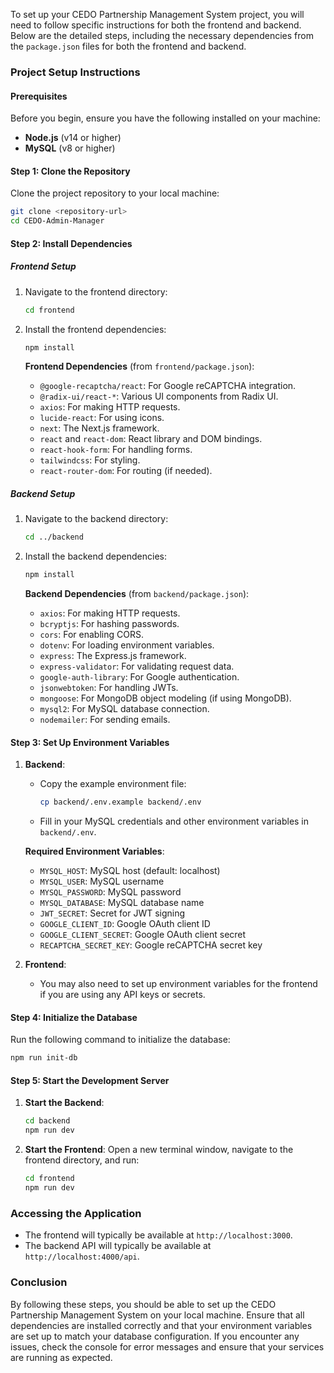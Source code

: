 To set up your CEDO Partnership Management System project, you will need to follow specific instructions for both the frontend and backend. Below are the detailed steps, including the necessary dependencies from the `package.json` files for both the frontend and backend.

### Project Setup Instructions

#### Prerequisites
Before you begin, ensure you have the following installed on your machine:
- **Node.js** (v14 or higher)
- **MySQL** (v8 or higher)

#### Step 1: Clone the Repository
Clone the project repository to your local machine:
```bash
git clone <repository-url>
cd CEDO-Admin-Manager
```

#### Step 2: Install Dependencies

##### Frontend Setup
1. Navigate to the frontend directory:
   ```bash
   cd frontend
   ```

2. Install the frontend dependencies:
   ```bash
   npm install
   ```

   **Frontend Dependencies** (from `frontend/package.json`):
   - `@google-recaptcha/react`: For Google reCAPTCHA integration.
   - `@radix-ui/react-*`: Various UI components from Radix UI.
   - `axios`: For making HTTP requests.
   - `lucide-react`: For using icons.
   - `next`: The Next.js framework.
   - `react` and `react-dom`: React library and DOM bindings.
   - `react-hook-form`: For handling forms.
   - `tailwindcss`: For styling.
   - `react-router-dom`: For routing (if needed).

##### Backend Setup
1. Navigate to the backend directory:
   ```bash
   cd ../backend
   ```

2. Install the backend dependencies:
   ```bash
   npm install
   ```

   **Backend Dependencies** (from `backend/package.json`):
   - `axios`: For making HTTP requests.
   - `bcryptjs`: For hashing passwords.
   - `cors`: For enabling CORS.
   - `dotenv`: For loading environment variables.
   - `express`: The Express.js framework.
   - `express-validator`: For validating request data.
   - `google-auth-library`: For Google authentication.
   - `jsonwebtoken`: For handling JWTs.
   - `mongoose`: For MongoDB object modeling (if using MongoDB).
   - `mysql2`: For MySQL database connection.
   - `nodemailer`: For sending emails.

#### Step 3: Set Up Environment Variables
1. **Backend**:
   - Copy the example environment file:
     ```bash
     cp backend/.env.example backend/.env
     ```
   - Fill in your MySQL credentials and other environment variables in `backend/.env`.

   **Required Environment Variables**:
   - `MYSQL_HOST`: MySQL host (default: localhost)
   - `MYSQL_USER`: MySQL username
   - `MYSQL_PASSWORD`: MySQL password
   - `MYSQL_DATABASE`: MySQL database name
   - `JWT_SECRET`: Secret for JWT signing
   - `GOOGLE_CLIENT_ID`: Google OAuth client ID
   - `GOOGLE_CLIENT_SECRET`: Google OAuth client secret
   - `RECAPTCHA_SECRET_KEY`: Google reCAPTCHA secret key

2. **Frontend**:
   - You may also need to set up environment variables for the frontend if you are using any API keys or secrets.

#### Step 4: Initialize the Database
Run the following command to initialize the database:
```bash
npm run init-db
```

#### Step 5: Start the Development Server
1. **Start the Backend**:
   ```bash
   cd backend
   npm run dev
   ```

2. **Start the Frontend**:
   Open a new terminal window, navigate to the frontend directory, and run:
   ```bash
   cd frontend
   npm run dev
   ```

### Accessing the Application
- The frontend will typically be available at `http://localhost:3000`.
- The backend API will typically be available at `http://localhost:4000/api`.

### Conclusion
By following these steps, you should be able to set up the CEDO Partnership Management System on your local machine. Ensure that all dependencies are installed correctly and that your environment variables are set up to match your database configuration. If you encounter any issues, check the console for error messages and ensure that your services are running as expected.
